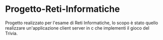 # Progetto-Reti-Informatiche
Progetto realizzato per l'esame di Reti Informatiche, lo scopo è stato quello realizzare un'applicazione client server in c che implementi il gioco del Trivia.
